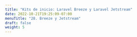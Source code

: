```yaml
---
title: "Kits de inicio: Laravel Breeze y Laravel Jetstream"
date: 2022-10-21T19:25:09-07:00
menuTitle: "28. Breeze y Jetstream"
draft: false
weight: 5
---
```


